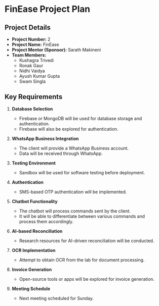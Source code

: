 # FinEase Project Plan

## Project Details
- **Project Number:** 2  
- **Project Name:** FinEase  
- **Project Mentor (Sponsor):** Sarath Makineni  
- **Team Members:**  
  - Kushagra Trivedi  
  - Ronak Gaur  
  - Nidhi Vaidya  
  - Ayush Kumar Gupta  
  - Swam Singla  

## Key Requirements
1. **Database Selection**  
   - Firebase or MongoDB will be used for database storage and authentication.  
   - Firebase will also be explored for authentication.  

2. **WhatsApp Business Integration**  
   - The client will provide a WhatsApp Business account.  
   - Data will be received through WhatsApp.  

3. **Testing Environment**  
   - Sandbox will be used for software testing before deployment.  

4. **Authentication**  
   - SMS-based OTP authentication will be implemented.  

5. **Chatbot Functionality**  
   - The chatbot will process commands sent by the client.  
   - It will be able to differentiate between various commands and process them accordingly.  

6. **AI-based Reconciliation**  
   - Research resources for AI-driven reconciliation will be conducted.  

7. **OCR Implementation**  
   - Attempt to obtain OCR from the lab for document processing.  

8. **Invoice Generation**  
   - Open-source tools or apps will be explored for invoice generation.  

9. **Meeting Schedule**  
   - Next meeting scheduled for Sunday.

